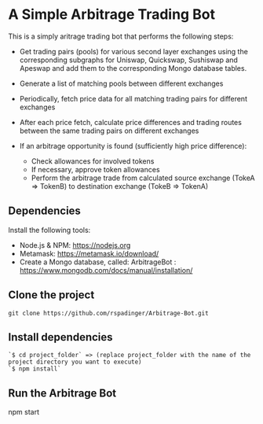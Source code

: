 # A Simple Arbitrage Trading Bot

This is a simply aritrage trading bot that performs the following steps:

* Get trading pairs (pools) for various second layer exchanges using the corresponding subgraphs for Uniswap, Quickswap, Sushiswap and Apeswap and add them to the corresponding Mongo database tables.

* Generate a list of matching pools between different exchanges
                                                                         
* Periodically, fetch price data for all matching trading pairs for different exchanges

* After each price fetch, calculate price differences and trading routes between the same trading pairs on different exchanges

* If an arbitrage opportunity is found (sufficiently high price difference):
    * Check allowances for involved tokens
    * If necessary, approve token allowances
    * Perform the arbitrage trade from calculated source exchange (TokeA => TokenB) to destination exchange (TokeB => TokenA)


## Dependencies

Install the following tools:

-   Node.js & NPM: https://nodejs.org
-   Metamask: https://metamask.io/download/
-   Create a Mongo database, called: ArbitrageBot : https://www.mongodb.com/docs/manual/installation/

## Clone the project

`git clone https://github.com/rspadinger/Arbitrage-Bot.git`

## Install dependencies

```
`$ cd project_folder` => (replace project_folder with the name of the project directory you want to execute)
`$ npm install`
```

## Run the Arbitrage Bot 

npm start
